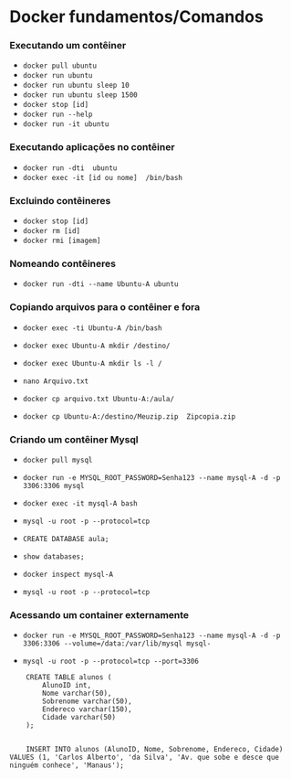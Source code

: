 # Docker fundamentos/Comandos

### Executando um contêiner

- ```docker pull ubuntu```
- ```docker run ubuntu```
- ```docker run ubuntu sleep 10```
- ```docker run ubuntu sleep 1500```
- ```docker stop [id]```
- ```docker run --help```
- ```docker run -it ubuntu```

### Executando aplicações no contêiner

- ```docker run -dti  ubuntu``` 
- ```docker exec -it [id ou nome]  /bin/bash```

### Excluindo contêineres

- ```docker stop [id]```
- ```docker rm [id]```
- ```docker rmi [imagem]```

### Nomeando contêineres
- ```docker run -dti --name Ubuntu-A ubuntu```

### Copiando arquivos para o contêiner e fora
- ```docker exec -ti Ubuntu-A /bin/bash```
- ```docker exec Ubuntu-A mkdir /destino/```
- ```docker exec Ubuntu-A mkdir ls -l /```
- ```nano Arquivo.txt```
- ```docker cp arquivo.txt Ubuntu-A:/aula/```

- ```docker cp Ubuntu-A:/destino/Meuzip.zip  Zipcopia.zip```

### Criando um contêiner Mysql 

- ```docker pull mysql```
- ```docker run -e MYSQL_ROOT_PASSWORD=Senha123 --name mysql-A -d -p 3306:3306 mysql```
- ```docker exec -it mysql-A bash```


- ```mysql -u root -p --protocol=tcp```

- ```CREATE DATABASE aula;```
- ```show databases;```

- ```docker inspect mysql-A```
- ```mysql -u root -p --protocol=tcp```


### Acessando um container externamente

- ```docker run -e MYSQL_ROOT_PASSWORD=Senha123 --name mysql-A -d -p 3306:3306 --volume=/data:/var/lib/mysql mysql- ```<br>

- ```mysql -u root -p --protocol=tcp --port=3306```
```
    CREATE TABLE alunos (
        AlunoID int,
        Nome varchar(50),
        Sobrenome varchar(50),
        Endereco varchar(150),
        Cidade varchar(50)
    );


    INSERT INTO alunos (AlunoID, Nome, Sobrenome, Endereco, Cidade) VALUES (1, 'Carlos Alberto', 'da Silva', 'Av. que sobe e desce que ninguém conhece', 'Manaus');
```